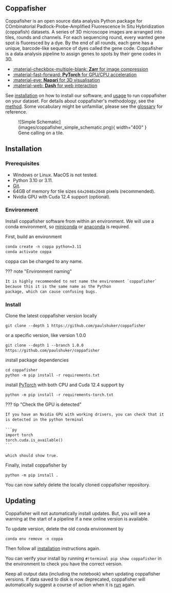 ## __Coppafisher__

Coppafisher is an open source data analysis Python package for COmbinatorial Padlock-Probe-Amplified Fluorescence In
Situ Hybridization (coppafish) datasets. A series of 3D microscope images are arranged into tiles, rounds and channels.
For each sequencing round, every wanted gene spot is fluoresced by a dye. By the end of all rounds, each gene has a
unique, barcode-like sequence of dyes called the gene code. Coppafisher is a data analysis pipeline to assign genes to
spots by their gene codes in 3D.

<div class="grid cards no-format" markdown>

 - [:material-checkbox-multiple-blank: __Zarr__ for image compression](https://zarr.readthedocs.io/)
 - [:material-fast-forward:  __PyTorch__ for GPU/CPU acceleration](https://pytorch.org/)
 - [:material-eye:  __Napari__ for 3D visualisation](https://napari.org/)
 - [:material-web:  __Dash__ for web interaction](https://dash.plotly.com/)

</div>

See [installation](#installation) on how to install our software, and [usage](basic_usage.md) to run coppafisher on your
dataset. For details about coppafisher's methodology, see the [method](overview.md). Some
vocabulary might be unfamiliar, please see the [glossary](glossary.md) for reference.

<figure markdown="span">
  ![Simple Schematic](images/coppafisher_simple_schematic.png){ width="400" }
  <figcaption>Gene calling on a tile.</figcaption>
</figure>

## Installation

### Prerequisites

* Windows or Linux. MacOS is not tested.
* Python 3.10 or 3.11.
* [Git](https://git-scm.com/).
* 64GB of memory for tile sizes `64x2048x2048` pixels (recommended).
* Nvidia GPU with Cuda 12.4 support (optional).

### Environment

Install coppafisher software from within an environment. We will use a conda environment, so
[miniconda](https://docs.anaconda.com/miniconda/) or [anaconda](https://anaconda.org/anaconda/conda) is required.

First, build an environment

```terminal
conda create -n coppa python=3.11
conda activate coppa
```

coppa can be changed to any name.

??? note "Environment naming"

    It is highly recommended to not name the environment `coppafisher` because this it is the same name as the Python
    package, which can cause confusing bugs.

### Install

Clone the latest coppafisher version locally

```terminal
git clone --depth 1 https://github.com/paulshuker/coppafisher
```

or a specific version, like version 1.0.0

```terminal
git clone --depth 1 --branch 1.0.0 https://github.com/paulshuker/coppafisher
```

install package dependencies

```terminal
cd coppafisher
python -m pip install -r requirements.txt
```

install [PyTorch](https://pytorch.org/) with both CPU and Cuda 12.4 support by

```terminal
python -m pip install -r requirements-torch.txt
```

??? tip "Check the GPU is detected"

    If you have an Nvidia GPU with working drivers, you can check that it is detected in the python terminal

    ```py
    import torch
    torch.cuda.is_available()
    ```

    which should show true.

Finally, install coppafisher by

```terminal
python -m pip install .
```

You can now safely delete the locally cloned coppafisher repository.

## Updating

Coppafisher will not automatically install updates. But, you will see a warning at the start of a pipeline if a new
online version is available.

To update version, delete the old conda environment by

```term
conda env remove -n coppa
```

Then follow all [installation](#installation) instructions again.

You can verify your install by running `#!terminal pip show coppafisher` in the environment to check you have the correct
version.

Keep all output data (including the notebook) when updating coppafisher versions. If data saved to disk is now
deprecated, coppafisher will automatically suggest a course of action when it is [run](basic_usage.md#running) again.
